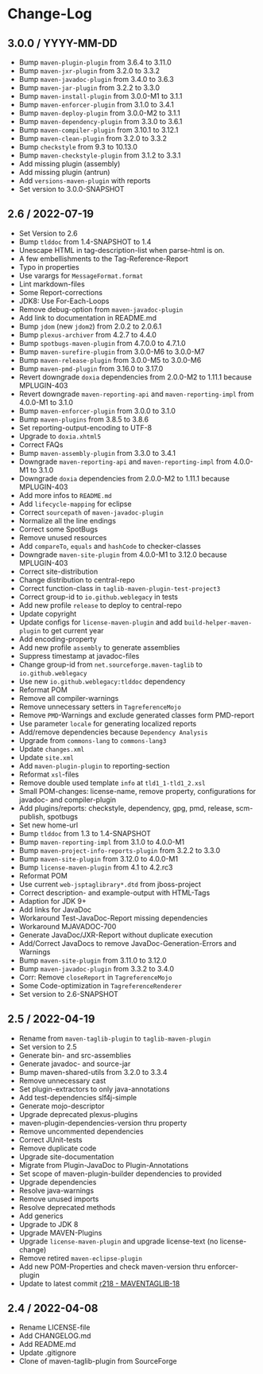 # Change-Log

## 3.0.0 / YYYY-MM-DD

* Bump `maven-plugin-plugin` from 3.6.4 to 3.11.0
* Bump `maven-jxr-plugin` from 3.2.0 to 3.3.2
* Bump `maven-javadoc-plugin` from 3.4.0 to 3.6.3
* Bump `maven-jar-plugin` from 3.2.2 to 3.3.0
* Bump `maven-install-plugin` from 3.0.0-M1 to 3.1.1
* Bump `maven-enforcer-plugin` from 3.1.0 to 3.4.1
* Bump `maven-deploy-plugin` from 3.0.0-M2 to 3.1.1
* Bump `maven-dependency-plugin` from 3.3.0 to 3.6.1
* Bump `maven-compiler-plugin` from 3.10.1 to 3.12.1
* Bump `maven-clean-plugin` from 3.2.0 to 3.3.2
* Bump `checkstyle` from 9.3 to 10.13.0
* Bump `maven-checkstyle-plugin` from 3.1.2 to 3.3.1
* Add missing plugin (assembly)
* Add missing plugin (antrun)
* Add `versions-maven-plugin` with reports
* Set version to 3.0.0-SNAPSHOT

## 2.6 / 2022-07-19

* Set Version to 2.6
* Bump `tlddoc` from 1.4-SNAPSHOT to 1.4
* Unescape HTML in tag-description-list when parse-html is on.
* A few embellishments to the Tag-Reference-Report
* Typo in properties
* Use varargs for `MessageFormat.format`
* Lint markdown-files
* Some Report-corrections
* JDK8: Use For-Each-Loops
* Remove debug-option from `maven-javadoc-plugin`
* Add link to documentation in README.md
* Bump `jdom` (new `jdom2`) from 2.0.2 to 2.0.6.1
* Bump `plexus-archiver` from 4.2.7 to 4.4.0
* Bump `spotbugs-maven-plugin` from 4.7.0.0 to 4.7.1.0
* Bump `maven-surefire-plugin` from 3.0.0-M6 to 3.0.0-M7
* Bump `maven-release-plugin` from 3.0.0-M5 to 3.0.0-M6
* Bump `maven-pmd-plugin` from 3.16.0 to 3.17.0
* Revert downgrade `doxia` dependencies from 2.0.0-M2 to 1.11.1 because MPLUGIN-403
* Revert downgrade `maven-reporting-api` and `maven-reporting-impl` from 4.0.0-M1 to 3.1.0
* Bump `maven-enforcer-plugin` from 3.0.0 to 3.1.0
* Bump `maven-plugins` from 3.8.5 to 3.8.6
* Set reporting-output-encoding to UTF-8
* Upgrade to `doxia.xhtml5`
* Correct FAQs
* Bump `maven-assembly-plugin` from 3.3.0 to 3.4.1
* Downgrade `maven-reporting-api` and `maven-reporting-impl` from 4.0.0-M1 to 3.1.0
* Downgrade `doxia` dependencies from 2.0.0-M2 to 1.11.1 because MPLUGIN-403
* Add more infos to `README.md`
* Add `lifecycle-mapping` for eclipse
* Correct `sourcepath` of `maven-javadoc-plugin`
* Normalize all the line endings
* Correct some SpotBugs
* Remove unused resources
* Add `compareTo`, `equals` and `hashCode` to checker-classes
* Downgrade `maven-site-plugin` from 4.0.0-M1 to 3.12.0 because MPLUGIN-403
* Correct site-distribution
* Change distribution to central-repo
* Correct function-class in `taglib-maven-plugin-test-project3`
* Correct group-id to `io.github.weblegacy` in tests
* Add new profile `release` to deploy to central-repo
* Update copyright
* Update configs for `license-maven-plugin` and add `build-helper-maven-plugin` to get current year
* Add encoding-property
* Add new profile `assembly` to generate assemblies
* Suppress timestamp at javadoc-files
* Change group-id from `net.sourceforge.maven-taglib` to `io.github.weblegacy`
* Use new `io.github.weblegacy:tlddoc` dependency
* Reformat POM
* Remove all compiler-warnings
* Remove unnecessary setters in `TagreferenceMojo`
* Remove `PMD`-Warnings and exclude generated classes form PMD-report
* Use parameter `locale` for generating localized reports
* Add/remove dependencies because `Dependency Analysis`
* Upgrade from `commons-lang` to `commons-lang3`
* Update `changes.xml`
* Update `site.xml`
* Add `maven-plugin-plugin` to reporting-section
* Reformat `xsl`-files
* Remove double used template `info` at `tld1_1-tld1_2.xsl`
* Small POM-changes: license-name, remove property, configurations for javadoc- and compiler-plugin
* Add plugins/reports: checkstyle, dependency, gpg, pmd, release, scm-publish, spotbugs
* Set new home-url
* Bump `tlddoc` from 1.3 to 1.4-SNAPSHOT
* Bump `maven-reporting-impl` from 3.1.0 to 4.0.0-M1
* Bump `maven-project-info-reports-plugin` from 3.2.2 to 3.3.0
* Bump `maven-site-plugin` from 3.12.0 to 4.0.0-M1
* Bump `license-maven-plugin` from 4.1 to 4.2.rc3
* Reformat POM
* Use current `web-jsptaglibrary*.dtd` from jboss-project
* Correct description- and example-output with HTML-Tags
* Adaption for JDK 9+
* Add links for JavaDoc
* Workaround Test-JavaDoc-Report missing dependencies
* Workaround MJAVADOC-700
* Generate JavaDoc/JXR-Report without duplicate execution
* Add/Correct JavaDocs to remove JavaDoc-Generation-Errors and Warnings
* Bump `maven-site-plugin` from 3.11.0 to 3.12.0
* Bump `maven-javadoc-plugin` from 3.3.2 to 3.4.0
* Corr: Remove `closeReport` in `TagreferenceMojo`
* Some Code-optimization in `TagreferenceRenderer`
* Set version to 2.6-SNAPSHOT

## 2.5 / 2022-04-19

* Rename from `maven-taglib-plugin` to `taglib-maven-plugin`
* Set version to 2.5
* Generate bin- and src-assemblies
* Generate javadoc- and source-jar
* Bump maven-shared-utils from 3.2.0 to 3.3.4
* Remove unnecessary cast
* Set plugin-extractors to only java-annotations
* Add test-dependencies slf4j-simple
* Generate mojo-descriptor
* Upgrade deprecated plexus-plugins
* maven-plugin-dependencies-version thru property
* Remove uncommented dependencies
* Correct JUnit-tests
* Remove duplicate code
* Upgrade site-documentation
* Migrate from Plugin-JavaDoc to Plugin-Annotations
* Set scope of maven-plugin-builder dependencies to provided
* Upgrade dependencies
* Resolve java-warnings
* Remove unused imports
* Resolve deprecated methods
* Add generics
* Upgrade to JDK 8
* Upgrade MAVEN-Plugins
* Upgrade `license-maven-plugin` and upgrade license-text (no license-change)
* Remove retired `maven-eclipse-plugin`
* Add new POM-Properties and check maven-version thru enforcer-plugin
* Update to latest commit [r218 - MAVENTAGLIB-18](https://sourceforge.net/p/maven-taglib/code/218/)

## 2.4 / 2022-04-08

* Rename LICENSE-file
* Add CHANGELOG.md
* Add README.md
* Update .gitignore
* Clone of maven-taglib-plugin from SourceForge
